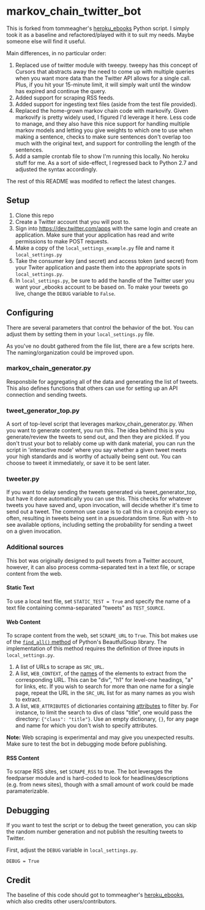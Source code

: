 # markov_chain_twitter_bot

This is forked from tommeagher's [heroku_ebooks](https://github.com/tommeagher/heroku_ebooks) Python script. I simply took it as a baseline and refactored/played with it to suit my needs. Maybe someone else will find it useful.

Main differences, in no particular order:

1. Replaced use of twitter module with tweepy. 
   tweepy has this concept of Cursors that abstracts away the need to
   come up with multiple queries when you want more data than the Twitter API
   allows for a single call. Plus, if you hit your 15-minute limit, it will
   simply wait until the window has expired and continue the query.
2. Added support for scraping RSS feeds.
3. Added support for ingesting text files (aside from the test file provided).
4. Replaced the home-grown markov chain code with markovify.
   Given markovify is pretty widely used, I figured I'd leverage it here. Less code to manage, and they also have this nice support for handling multiple markov models and letting you give weights to which one to use when making a sentence, checks to make sure sentences don't overlap too much with the original text, and support for controlling the length of the sentences.
5. Add a sample crontab file to show I'm running this locally. No heroku stuff for me.
   As a sort of side-effect, I regressed back to Python 2.7 and adjusted the syntax accordingly. 

The rest of this README was modifed to reflect the latest changes.

## Setup

1. Clone this repo
2. Create a Twitter account that you will post to.
3. Sign into https://dev.twitter.com/apps with the same login and create an application. Make sure that your application has read and write permissions to make POST requests.
4. Make a copy of the `local_settings_example.py` file and name it `local_settings.py`
5. Take the consumer key (and secret) and access token (and secret) from your Twiter application and paste them into the appropriate spots in `local_settings.py`.
6. In `local_settings.py`, be sure to add the handle of the Twitter user you want your _ebooks account to be based on. To make your tweets go live, change the `DEBUG` variable to `False`.

## Configuring

There are several parameters that control the behavior of the bot. You can adjust them by setting them in your `local_settings.py` file.

As you've no doubt gathered from the file list, there are a few scripts here. The naming/organization could be improved upon.

### markov_chain_generator.py
Responsbile for aggregating all of the data and generating the list of tweets. This also defines functions that others can use for setting up an API connection and sending tweets.

### tweet_generator_top.py
A sort of top-level script that leverages markov_chain_generator.py. When you want to generate content, you run this. The idea behind this is you generate/review the tweets to send out, and then they are pickled. If you don't trust your bot to reliably come up with dank material, you can run the script in 'interactive mode' where you say whether a given tweet meets your high standards and is worthy of actually being sent out. You can choose to tweet it immediately, or save it to be sent later.

### tweeter.py
If you want to delay sending the tweets generated via tweet_generator_top, but have it done automatically you can use this. This checks for whatever tweets you have saved and, upon invocation, will decide whether it's time to send out a tweet. The common use case is to call this in a cronjob every so often, resulting in tweets being sent in a psuedorandom time. Run with -h to see available options, including setting the probability for sending a tweet on a given invocation.

### Additional sources

This bot was originally designed to pull tweets from a Twitter account, however, it can also process comma-separated text in a text file, or scrape content from the web.

#### Static Text
To use a local text file, set `STATIC_TEST = True` and specify the name of a text file containing comma-separated "tweets" as `TEST_SOURCE`.

#### Web Content
To scrape content from the web, set `SCRAPE_URL` to `True`. This bot makes use of the [`find_all()` method](https://www.crummy.com/software/BeautifulSoup/bs4/doc/#find-all) of Python's BeautfulSoup library. The implementation of this method requires the definition of three inputs in `local_settings.py`.

1. A list of URLs to scrape as `SRC_URL`.
2. A list, `WEB_CONTEXT`, of the [names](https://www.crummy.com/software/BeautifulSoup/bs4/doc/#id11) of the elements to extract from the corresponding URL. This can be "div", "h1" for level-one headings, "a" for links, etc. If you wish to search for more than one name for a single page, repeat the URL in the `SRC_URL` list for as many names as you wish to extract.
3. A list, `WEB_ATTRIBUTES` of dictionaries containing [attributes](https://www.crummy.com/software/BeautifulSoup/bs4/doc/#attrs) to filter by. For instance, to limit the search to divs of class "title", one would pass the directory: `{"class": "title"}`. Use an empty dictionary, `{}`, for any page and name for which you don't wish to specify attributes.

__Note:__ Web scraping is experimental and may give you unexpected results. Make sure to test the bot in debugging mode before publishing.

#### RSS Content
To scrape RSS sites, set `SCRAPE_RSS` to true. The bot leverages the feedparser module and is hard-coded to look for headlines/descriptions (e.g. from news sites), though with a small amount of work could be made paramaterizable.

## Debugging

If you want to test the script or to debug the tweet generation, you can skip the random number generation and not publish the resulting tweets to Twitter.

First, adjust the `DEBUG` variable in `local_settings.py`.

```
DEBUG = True
```

## Credit
The baseline of this code should got to tommeagher's [heroku_ebooks](https://github.com/tommeagher/heroku_ebooks), which also credits other users/contributors.

